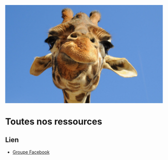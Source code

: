 ![mascotte](https://github.com/cnvpoilsauxpieds/documentation/blob/master/media/mascotte.jpg)

# Toutes nos ressources

## Lien
- [Groupe Facebook](https://www.facebook.com/groups/1401618046569855/)


